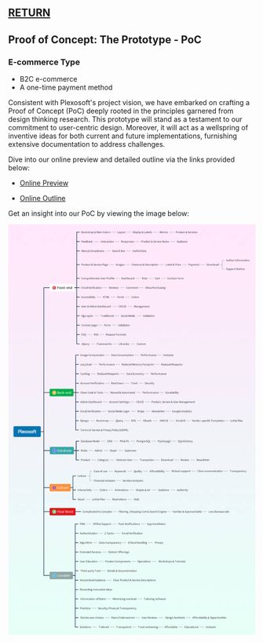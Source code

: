 ## [RETURN](https://github.com/plexoio/py/blob/main/documentation/design/design-thinking/overview.md)

## Proof of Concept: The Prototype - PoC

### E-commerce Type

- B2C e-commerce
- A one-time payment method

Consistent with Plexosoft's project vision, we have embarked on crafting a Proof of Concept (PoC) deeply rooted in the principles garnered from design thinking research. This prototype will stand as a testament to our commitment to user-centric design. Moreover, it will act as a wellspring of inventive ideas for both current and future implementations, furnishing extensive documentation to address challenges.

Dive into our online preview and detailed outline via the links provided below:

- [Online Preview](https://gitmind.com/app/docs/m4rlgel3)

- [Online Outline](https://gitmind.com/app/docs/m4rlgel3?view=outline)

Get an insight into our PoC by viewing the image below:

![PoC Prototype](../../../assets/img/poc.png)
